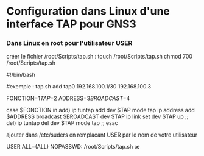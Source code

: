 # Configuration dans Linux d'une interface TAP pour GNS3

### Dans Linux en root pour l'utilisateur USER

créer le fichier /root/Scripts/tap.sh :
touch     /root/Scripts/tap.sh
chmod 700 /root/Scripts/tap.sh

#!/bin/bash

#exemple : tap.sh add tap0 192.168.100.1/30 192.168.100.3

FONCTION=$1
TAP=$2
ADDRESS=$3
BROADCAST=$4

case $FONCTION in
add) ip tuntap add dev $TAP mode tap
     ip address add $ADDRESS broadcast $BROADCAST dev $TAP
     ip link set dev $TAP up ;;
del) ip tuntap del dev $TAP mode tap ;;
esac

ajouter dans /etc/suders en remplacant USER par le nom de votre utilisateur

USER    ALL=(ALL)    NOPASSWD:   /root/Scripts/tap.sh
œ
